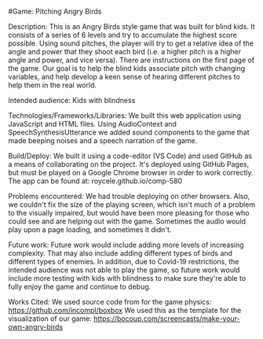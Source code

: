#Game: Pitching Angry Birds

Description: This is an Angry Birds style game that was built for blind kids. It consists of a series of 6 levels and try to accumulate the highest score possible. Using sound pitches, the player will try to get a relative idea of the angle and power that they shoot each bird (i.e. a higher pitch is a higher angle and power, and vice versa). There are instructions on the first page of the game. Our goal is to help the blind kids associate pitch with changing variables, and help develop a keen sense of hearing different pitches to help them in the real world.

Intended audience: Kids with blindness

Technologies/Frameworks/Libraries: We built this web application using JavaScript and HTML files. Using AudioContext and SpeechSynthesisUtterance we added sound components to the game that made beeping noises and a speech narration of the game.

Build/Deploy: We built it using a code-editor (VS Code) and used GitHub as a means of collaborating on the project. It's deployed using GitHub Pages, but must be played on a Google Chrome browser in order to work correctly. The app can be found at: roycele.github.io/comp-580

Problems encountered: We had trouble deploying on other browsers. Also, we couldn't fix the size of the playing screen, which isn't much of a problem to the visually impaired, but would have been more pleasing for those who could see and are helping out with the game. Sometimes the audio would play upon a page loading, and sometimes it didn't.

Future work: Future work would include adding more levels of increasing complexity. That may also include adding different types of birds and different types of enemies. In addition, due to Covid-19 restrictions, the intended audience was not able to play the game, so future work would include more testing with kids with blindness to make sure they're able to fully enjoy the game and continue to debug.

Works Cited:
We used source code from for the game physics: https://github.com/incompl/boxbox
We used this as the template for the visualization of our game: https://bocoup.com/screencasts/make-your-own-angry-birds
